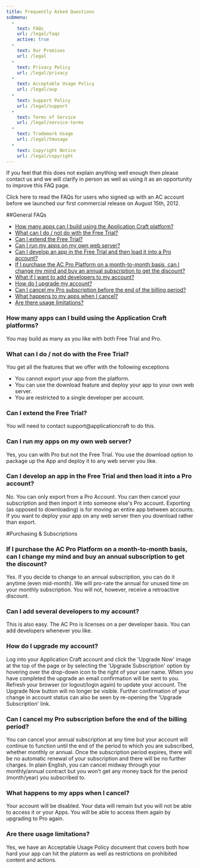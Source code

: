 ```yaml
---
title: Frequently Asked Questions
submenu:
  - 
    text: FAQs
    url: /legal/faqs
    active: true      
  -
    text: Our Promises
    url: /legal
  -
    text: Privacy Policy
    url: /legal/privacy
  -
    text: Acceptable Usage Policy
    url: /legal/aup
  -
    text: Support Policy
    url: /legal/support   
  -
    text: Terms of Service
    url: /legal/service-terms   
  -
    text: Trademark Usage
    url: /legal/tmusage 
  -
    text: Copyright Notice
    url: /legal/copyright        
---
```


If you feel that this does not explain anything well enough then please contact us and we will clarify in person as well as using it as an opportunity to improve this FAQ page.

Click here to read the FAQs for users who signed up with an AC account before we launched our first commercial release on August 15th, 2012.
 
##General FAQs

   - [How many apps can I build using the Application Craft platform?](#HowManyApps)
   - [What can I do / not do with the Free Trial?](#TrialLimitations)
   - [Can I extend the Free Trial?](#ExtendTrial) 
   - [Can I run my apps on my own web server?](#RunOnOwnServer)
   - [Can I develop an app in the Free Trial and then load it into a Pro account?](#TransferTrialFiles)
   - [If I purchase the AC Pro Platform on a month-to-month basis, can I change my mind and buy an annual subscription to get the discount?](#MonthlyToAnnual)  
   - [What if I want to add developers to my account?](#AddDevs)
   - [How do I upgrade my account?](#Upgrade)
   - [Can I cancel my Pro subscription before the end of the billing period?](#Cancel)
   - [What happens to my apps when I cancel?](#AppsWhenCancel)
   - [Are there usage limitations?](#Limitations)


### <a id="HowManyApps"></a>How many apps can I build using the Application Craft platforms?
You may build as many as you like with both Free Trial and Pro.

### <a id="TrialLimitations"></a>What can I do / not do with the Free Trial?
You get all the features that we offer with the following exceptions
- You cannot export your app from the platform.
- You can use the download feature and deploy your app to your own web server.
- You are restricted to a single developer per account.

### <a id="ExtendTrial"></a>Can I extend the Free Trial?
You will need to contact support@applicationcraft to do this.
 
### <a id="RunOnOwnServer"></a>Can I run my apps on my own web server?
Yes, you can with Pro but not the Free Trial. You use the download option to package up the App and deploy it to any web server you like.

### <a id="TransferTrialFiles"></a>Can I develop an app in the Free Trial and then load it into a Pro account?
No. You can only export from a Pro Account. You can then cancel your subscription and then import it into someone else's Pro account. Exporting (as opposed to downloading) is for moving an entire app between accounts. If you want to deploy your app on any web server then you download rather than export.
 
#Purchasing & Subscriptions

### <a id="MonthlyToAnnual"></a>If I purchase the AC Pro Platform on a month-to-month basis, can I change my mind and buy an annual subscription to get the discount?
Yes. If you decide to change to an annual subscription, you can do it anytime (even mid-month). We will pro-rate the annual for unused time on your monthly subscription. You will not, however, receive a retroactive discount.

### <a id="AddDevs"></a>Can I add several developers to my account?
This is also easy. The AC Pro is licenses on a per developer basis. You can add developers whenever you like.
 
### <a id="Upgrade"></a>How do I upgrade my account?
Log into your Application Craft account and click the 'Upgrade Now' image at the top of the page or by selecting the 'Upgrade Subscription' option by hovering over the drop-down icon to the right of your user name. When you have completed the upgrade an email confirmation will be sent to you. Refresh your browser (or logout/login again) to update your account. The Upgrade Now button will no longer be visible. Further confirmation of your change in account status can also be seen by re-opening the 'Upgrade Subscription' link.
 
### <a id="Cancel"></a>Can I cancel my Pro subscription before the end of the billing period?
You can cancel your annual subscription at any time but your account will continue to function until the end of the period to which you are subscribed, whether monthly or annual. Once the subscription period expires, there will be no automatic renewal of your subscription and there will be no further charges. In plain English, you can cancel midway through your monthly/annual contract but you won’t get any money back for the period (month/year) you subscribed to.
 
### <a id="AppsWhenCancel"></a>What happens to my apps when I cancel?
Your account will be disabled. Your data will remain but you will not be able to access it or your Apps. You will be able to access them again by upgrading to Pro again.
 
### <a id="Limitations"></a>Are there usage limitations?
Yes, we have an Acceptable Usage Policy document that covers both how hard your app can hit the platorm as well as restrictions on prohibited content and actions.
 